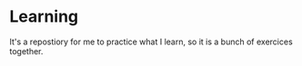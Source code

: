 # Learning

It's a repostiory for me to practice what I learn, so it is a bunch of exercices together.
